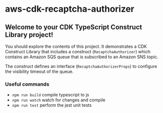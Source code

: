 # aws-cdk-recaptcha-authorizer
## Welcome to your CDK TypeScript Construct Library project!

You should explore the contents of this project. It demonstrates a CDK Construct Library that includes a construct (`RecaptchaAuthorizer`)
which contains an Amazon SQS queue that is subscribed to an Amazon SNS topic.

The construct defines an interface (`RecaptchaAuthorizerProps`) to configure the visibility timeout of the queue.

### Useful commands

 * `npm run build`   compile typescript to js
 * `npm run watch`   watch for changes and compile
 * `npm run test`    perform the jest unit tests
